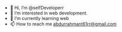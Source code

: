 - 👋 Hi, I’m @selfDeveloperr
- 👀 I’m interested in web development.
- 🌱 I’m currently learning web
- 📫 How to reach me abdurrahmant61rr@gmail.com

<!---
selfDeveloperr/selfDeveloperr is a ✨ special ✨ repository because its `README.md` (this file) appears on your GitHub profile.
You can click the Preview link to take a look at your changes.
--->

